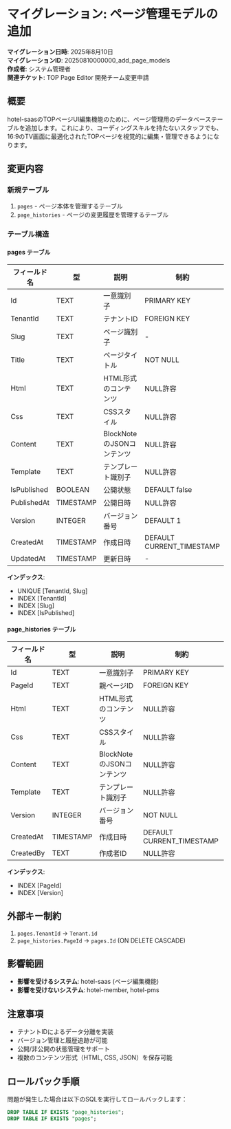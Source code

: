 # マイグレーション: ページ管理モデルの追加

**マイグレーション日時**: 2025年8月10日  
**マイグレーションID**: 20250810000000_add_page_models  
**作成者**: システム管理者  
**関連チケット**: TOP Page Editor 開発チーム変更申請  

## 概要

hotel-saasのTOPページUI編集機能のために、ページ管理用のデータベーステーブルを追加します。これにより、コーディングスキルを持たないスタッフでも、16:9のTV画面に最適化されたTOPページを視覚的に編集・管理できるようになります。

## 変更内容

### 新規テーブル

1. `pages` - ページ本体を管理するテーブル
2. `page_histories` - ページの変更履歴を管理するテーブル

### テーブル構造

#### pages テーブル

| フィールド名 | 型 | 説明 | 制約 |
|------------|-----|------|------|
| Id | TEXT | 一意識別子 | PRIMARY KEY |
| TenantId | TEXT | テナントID | FOREIGN KEY |
| Slug | TEXT | ページ識別子 | - |
| Title | TEXT | ページタイトル | NOT NULL |
| Html | TEXT | HTML形式のコンテンツ | NULL許容 |
| Css | TEXT | CSSスタイル | NULL許容 |
| Content | TEXT | BlockNoteのJSONコンテンツ | NULL許容 |
| Template | TEXT | テンプレート識別子 | NULL許容 |
| IsPublished | BOOLEAN | 公開状態 | DEFAULT false |
| PublishedAt | TIMESTAMP | 公開日時 | NULL許容 |
| Version | INTEGER | バージョン番号 | DEFAULT 1 |
| CreatedAt | TIMESTAMP | 作成日時 | DEFAULT CURRENT_TIMESTAMP |
| UpdatedAt | TIMESTAMP | 更新日時 | - |

**インデックス**:
- UNIQUE [TenantId, Slug]
- INDEX [TenantId]
- INDEX [Slug]
- INDEX [IsPublished]

#### page_histories テーブル

| フィールド名 | 型 | 説明 | 制約 |
|------------|-----|------|------|
| Id | TEXT | 一意識別子 | PRIMARY KEY |
| PageId | TEXT | 親ページID | FOREIGN KEY |
| Html | TEXT | HTML形式のコンテンツ | NULL許容 |
| Css | TEXT | CSSスタイル | NULL許容 |
| Content | TEXT | BlockNoteのJSONコンテンツ | NULL許容 |
| Template | TEXT | テンプレート識別子 | NULL許容 |
| Version | INTEGER | バージョン番号 | NOT NULL |
| CreatedAt | TIMESTAMP | 作成日時 | DEFAULT CURRENT_TIMESTAMP |
| CreatedBy | TEXT | 作成者ID | NULL許容 |

**インデックス**:
- INDEX [PageId]
- INDEX [Version]

## 外部キー制約

1. `pages.TenantId` → `Tenant.id`
2. `page_histories.PageId` → `pages.Id` (ON DELETE CASCADE)

## 影響範囲

- **影響を受けるシステム**: hotel-saas (ページ編集機能)
- **影響を受けないシステム**: hotel-member, hotel-pms

## 注意事項

- テナントIDによるデータ分離を実装
- バージョン管理と履歴追跡が可能
- 公開/非公開の状態管理をサポート
- 複数のコンテンツ形式（HTML, CSS, JSON）を保存可能

## ロールバック手順

問題が発生した場合は以下のSQLを実行してロールバックします：

```sql
DROP TABLE IF EXISTS "page_histories";
DROP TABLE IF EXISTS "pages";
```
